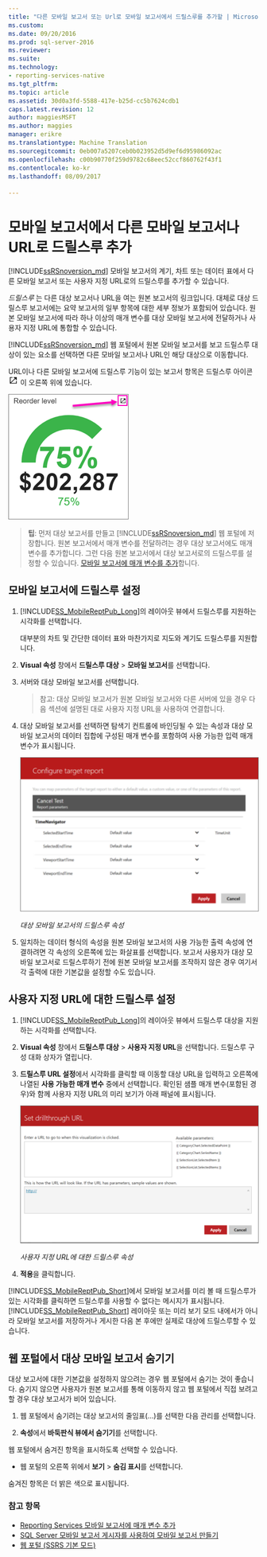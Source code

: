 ```yaml
---
title: "다른 모바일 보고서 또는 Url로 모바일 보고서에서 드릴스루를 추가할 | Microsoft Docs"
ms.custom: 
ms.date: 09/20/2016
ms.prod: sql-server-2016
ms.reviewer: 
ms.suite: 
ms.technology:
- reporting-services-native
ms.tgt_pltfrm: 
ms.topic: article
ms.assetid: 30d0a3fd-5588-417e-b25d-cc5b7624cdb1
caps.latest.revision: 12
author: maggiesMSFT
ms.author: maggies
manager: erikre
ms.translationtype: Machine Translation
ms.sourcegitcommit: 0eb007a5207ceb0b023952d5d9ef6d95986092ac
ms.openlocfilehash: c00b90770f259d9782c68eec52ccf860762f43f1
ms.contentlocale: ko-kr
ms.lasthandoff: 08/09/2017

---
```

# <a name="add-drillthrough-from-a-mobile-report-to-other-mobile-reports-or-urls"></a>모바일 보고서에서 다른 모바일 보고서나 URL로 드릴스루 추가
[!INCLUDE[ssRSnoversion_md](../../includes/ssrsnoversion-md.md)] 모바일 보고서의 계기, 차트 또는 데이터 표에서 다른 모바일 보고서 또는 사용자 지정 URL로의 드릴스루를 추가할 수 있습니다. 

*드릴스루*  는 다른 대상 보고서나 URL을 여는 원본 보고서의 링크입니다. 대체로 대상 드릴스루 보고서에는 요약 보고서의 일부 항목에 대한 세부 정보가 포함되어 있습니다. 원본 모바일 보고서에 따라 하나 이상의 매개 변수를 대상 모바일 보고서에 전달하거나 사용자 지정 URL에 통합할 수 있습니다.  
  
[!INCLUDE[ssRSnoversion_md](../../includes/ssrsnoversion-md.md)] 웹 포털에서 원본 모바일 보고서를 보고 드릴스루 대상이 있는 요소를 선택하면 다른 모바일 보고서나 URL인 해당 대상으로 이동합니다.  

URL이나 다른 모바일 보고서에 드릴스루 기능이 있는 보고서 항목은 드릴스루 아이콘 ![모바일 보고서 드릴스루 아이콘](../../reporting-services/mobile-reports/media/mobile-report-drill-through-icon.png) 이 오른쪽 위에 있습니다.

![모바일 보고서 계기 드릴스루](../../reporting-services/mobile-reports/media/mobile-report-gauge-drill-through.png) 

>**팁**: 먼저 대상 보고서를 만들고 [!INCLUDE[ssRSnoversion_md](../../includes/ssrsnoversion-md.md)] 웹 포털에 저장합니다. 원본 보고서에서 매개 변수를 전달하려는 경우 대상 보고서에도 매개 변수를 추가합니다. 그런 다음 원본 보고서에서 대상 보고서로의 드릴스루를 설정할 수 있습니다. [모바일 보고서에 매개 변수를 추가](../../reporting-services/mobile-reports/add-parameters-to-a-mobile-report-reporting-services.md)합니다.
 
## <a name="set-up-drillthrough-to-a-mobile-report"></a>모바일 보고서에 드릴스루 설정  

1. [!INCLUDE[SS_MobileReptPub_Long](../../includes/ss-mobilereptpub-long.md)]의 레이아웃 뷰에서 드릴스루를 지원하는 시각화를 선택합니다.   

   대부분의 차트 및 간단한 데이터 표와 마찬가지로 지도와 계기도 드릴스루를 지원합니다.
   
2. **Visual 속성** 창에서 **드릴스루 대상** > **모바일 보고서**를 선택합니다.  
3. 서버와 대상 모바일 보고서를 선택합니다.  

   >참고: 대상 모바일 보고서가 원본 모바일 보고서와 다른 서버에 있을 경우 다음 섹션에 설명된 대로 사용자 지정 URL을 사용하여 연결합니다.  
 
4. 대상 모바일 보고서를 선택하면 탐색기 컨트롤에 바인딩될 수 있는 속성과 대상 모바일 보고서의 데이터 집합에 구성된 매개 변수를 포함하여 사용 가능한 입력 매개 변수가 표시됩니다.  

   ![mobile-report-drillthrough-target](../../reporting-services/mobile-reports/media/mobile-report-drillthrough-target.PNG)
   
   *대상 모바일 보고서의 드릴스루 속성*  
  
5. 일치하는 데이터 형식의 속성을 원본 모바일 보고서의 사용 가능한 출력 속성에 연결하려면 각 속성의 오른쪽에 있는 화살표를 선택합니다. 보고서 사용자가 대상 모바일 보고서로 드릴스루하기 전에 원본 모바일 보고서를 조작하지 않은 경우 여기서 각 출력에 대한 기본값을 설정할 수도 있습니다.  
  
## <a name="set-up-a-drillthrough-to-a-custom-url"></a>사용자 지정 URL에 대한 드릴스루 설정  
  
1. [!INCLUDE[SS_MobileReptPub_Long](../../includes/ss-mobilereptpub-long.md)]의 레이아웃 뷰에서 드릴스루 대상을 지원하는 시각화를 선택합니다.    
2. **Visual 속성** 창에서 **드릴스루 대상** > **사용자 지정 URL**을 선택합니다.  드릴스루 구성 대화 상자가 열립니다.  
  
3. **드릴스루 URL 설정**에서 시각화를 클릭할 때 이동할 대상 URL을 입력하고 오른쪽에 나열된 **사용 가능한 매개 변수** 중에서 선택합니다. 확인된 샘플 매개 변수(포함된 경우)와 함께 사용자 지정 URL의 미리 보기가 아래 패널에 표시됩니다.  
  
   ![mobile-report-drillthrough-url](../../reporting-services/mobile-reports/media/mobile-report-drillthrough-url.PNG)
  
   *사용자 지정 URL에 대한 드릴스루 속성*  
  
4. **적용**을 클릭합니다.  

  
[!INCLUDE[SS_MobileReptPub_Short](../../includes/ss-mobilereptpub-short.md)]에서 모바일 보고서를 미리 볼 때 드릴스루가 있는 시각화를 클릭하면 드릴스루를 사용할 수 없다는 메시지가 표시됩니다. [!INCLUDE[SS_MobileReptPub_Short](../../includes/ss-mobilereptpub-short.md)] 레이아웃 또는 미리 보기 모드 내에서가 아니라 모바일 보고서를 저장하거나 게시한 다음 본 후에만 실제로 대상에 드릴스루할 수 있습니다.  

## <a name="hide-a-target-mobile-report-on-the-web-portal"></a>웹 포털에서 대상 모바일 보고서 숨기기
대상 보고서에 대한 기본값을 설정하지 않으려는 경우 웹 포털에서 숨기는 것이 좋습니다. 숨기지 않으면 사용자가 원본 보고서를 통해 이동하지 않고 웹 포털에서 직접 보려고 할 경우 대상 보고서가 비어 있습니다.

1. 웹 포털에서 숨기려는 대상 보고서의 줄임표(...)를 선택한 다음 관리를 선택합니다.

2. **속성**에서 **바둑판식 뷰에서 숨기기**를 선택합니다.

웹 포털에서 숨겨진 항목을 표시하도록 선택할 수 있습니다. 

* 웹 포털의 오른쪽 위에서 **보기** > **숨김 표시**를 선택합니다. 

숨겨진 항목은 더 밝은 색으로 표시됩니다.
    
### <a name="see-also"></a>참고 항목  
 
* [Reporting Services 모바일 보고서에 매개 변수 추가](../../reporting-services/mobile-reports/add-parameters-to-a-mobile-report-reporting-services.md)
* [SQL Server 모바일 보고서 게시자를 사용하여 모바일 보고서 만들기](../../reporting-services/mobile-reports/create-mobile-reports-with-sql-server-mobile-report-publisher.md) 
* [웹 포털 (SSRS 기본 모드)](../../reporting-services/web-portal-ssrs-native-mode.md)



